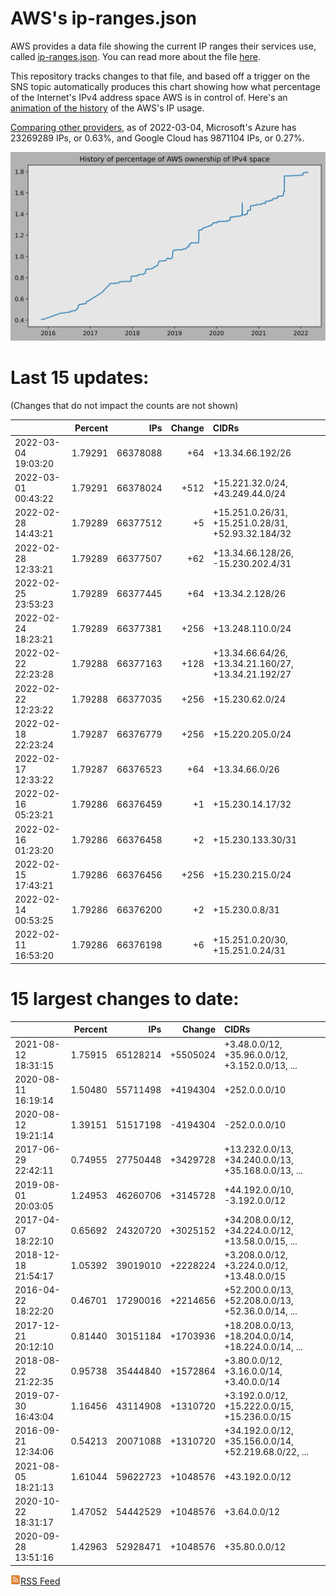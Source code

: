 # AWS's ip-ranges.json

AWS provides a data file showing the current IP ranges their
services use, called [ip-ranges.json](https://ip-ranges.amazonaws.com/ip-ranges.json).  You 
can read more about the file [here](https://docs.aws.amazon.com/general/latest/gr/aws-ip-ranges.html).

This repository tracks changes to that file, and based off a trigger on the SNS topic 
automatically produces this chart showing how what percentage of the Internet's IPv4 
address space AWS is in control of.  Here's an 
[animation of the history](https://youtu.be/Su25yl7eol8) of the AWS's IP usage.

[Comparing other providers](https://github.com/seligman/cloud_sizes), as of 2022-03-04, Microsoft's Azure has 23269289 IPs, or 0.63%, and Google Cloud has 9871104 IPs, or 0.27%.

![History of AWS](history_count.svg)

# Last 15 updates:

(Changes that do not impact the counts are not shown)

| | Percent | IPs | Change | CIDRs |
| :--- | ---: | ---: | ---: | :--- |
| 2022-03-04 19:03:20 | 1.79291 | 66378088 | +64 | +13.34.66.192/26 |
| 2022-03-01 00:43:22 | 1.79291 | 66378024 | +512 | +15.221.32.0/24, +43.249.44.0/24 |
| 2022-02-28 14:43:21 | 1.79289 | 66377512 | +5 | +15.251.0.26/31, +15.251.0.28/31, +52.93.32.184/32 |
| 2022-02-28 12:33:21 | 1.79289 | 66377507 | +62 | +13.34.66.128/26, -15.230.202.4/31 |
| 2022-02-25 23:53:23 | 1.79289 | 66377445 | +64 | +13.34.2.128/26 |
| 2022-02-24 18:23:21 | 1.79289 | 66377381 | +256 | +13.248.110.0/24 |
| 2022-02-22 22:23:28 | 1.79288 | 66377163 | +128 | +13.34.66.64/26, +13.34.21.160/27, +13.34.21.192/27 |
| 2022-02-22 12:23:22 | 1.79288 | 66377035 | +256 | +15.230.62.0/24 |
| 2022-02-18 22:23:24 | 1.79287 | 66376779 | +256 | +15.220.205.0/24 |
| 2022-02-17 12:33:22 | 1.79287 | 66376523 | +64 | +13.34.66.0/26 |
| 2022-02-16 05:23:21 | 1.79286 | 66376459 | +1 | +15.230.14.17/32 |
| 2022-02-16 01:23:20 | 1.79286 | 66376458 | +2 | +15.230.133.30/31 |
| 2022-02-15 17:43:21 | 1.79286 | 66376456 | +256 | +15.230.215.0/24 |
| 2022-02-14 00:53:25 | 1.79286 | 66376200 | +2 | +15.230.0.8/31 |
| 2022-02-11 16:53:20 | 1.79286 | 66376198 | +6 | +15.251.0.20/30, +15.251.0.24/31 |


# 15 largest changes to date:

| | Percent | IPs | Change | CIDRs |
| :--- | ---: | ---: | ---: | :--- |
| 2021-08-12 18:31:15 | 1.75915 | 65128214 | +5505024 | +3.48.0.0/12, +35.96.0.0/12, +3.152.0.0/13, ... |
| 2020-08-11 16:19:14 | 1.50480 | 55711498 | +4194304 | +252.0.0.0/10 |
| 2020-08-12 19:21:14 | 1.39151 | 51517198 | -4194304 | -252.0.0.0/10 |
| 2017-06-29 22:42:11 | 0.74955 | 27750448 | +3429728 | +13.232.0.0/13, +34.240.0.0/13, +35.168.0.0/13, ... |
| 2019-08-01 20:03:05 | 1.24953 | 46260706 | +3145728 | +44.192.0.0/10, -3.192.0.0/12 |
| 2017-04-07 18:22:10 | 0.65692 | 24320720 | +3025152 | +34.208.0.0/12, +34.224.0.0/12, +13.58.0.0/15, ... |
| 2018-12-18 21:54:17 | 1.05392 | 39019010 | +2228224 | +3.208.0.0/12, +3.224.0.0/12, +13.48.0.0/15 |
| 2016-04-22 18:22:20 | 0.46701 | 17290016 | +2214656 | +52.200.0.0/13, +52.208.0.0/13, +52.36.0.0/14, ... |
| 2017-12-21 20:12:10 | 0.81440 | 30151184 | +1703936 | +18.208.0.0/13, +18.204.0.0/14, +18.224.0.0/14, ... |
| 2018-08-22 21:22:35 | 0.95738 | 35444840 | +1572864 | +3.80.0.0/12, +3.16.0.0/14, +3.40.0.0/14 |
| 2019-07-30 16:43:04 | 1.16456 | 43114908 | +1310720 | +3.192.0.0/12, +15.222.0.0/15, +15.236.0.0/15 |
| 2016-09-21 12:34:06 | 0.54213 | 20071088 | +1310720 | +34.192.0.0/12, +35.156.0.0/14, +52.219.68.0/22, ... |
| 2021-08-05 18:21:13 | 1.61044 | 59622723 | +1048576 | +43.192.0.0/12 |
| 2020-10-22 18:31:17 | 1.47052 | 54442529 | +1048576 | +3.64.0.0/12 |
| 2020-09-28 13:51:16 | 1.42963 | 52928471 | +1048576 | +35.80.0.0/12 |


[![RSS Icon](rss-icon.png)RSS Feed](https://raw.githubusercontent.com/seligman/aws-ip-ranges/master/rss.xml)
